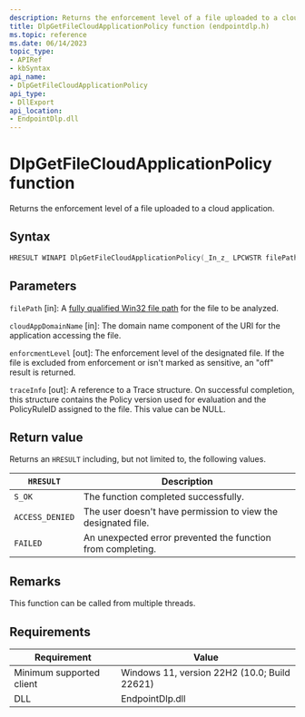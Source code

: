 ```yaml
---
description: Returns the enforcement level of a file uploaded to a cloud application.
title: DlpGetFileCloudApplicationPolicy function (endpointdlp.h)
ms.topic: reference
ms.date: 06/14/2023
topic_type: 
- APIRef
- kbSyntax
api_name: 
- DlpGetFileCloudApplicationPolicy
api_type: 
- DllExport
api_location: 
- EndpointDlp.dll
---
```


# DlpGetFileCloudApplicationPolicy function

Returns the enforcement level of a file uploaded to a cloud application.

## Syntax

```C++
HRESULT WINAPI DlpGetFileCloudApplicationPolicy(_In_z_ LPCWSTR filePath, _In_z_ LPCWSTR cloudAppDomainName, _Out_ DlpEnforcementLevel* enforcmentLevel, _Out_ DlpTraceInfo* traceInfo);
```

## Parameters

`filePath` [in]: A [fully qualified Win32 file path](https://docs.microsoft.com/windows/win32/fileio/naming-a-file) for the file to be analyzed.

`cloudAppDomainName` [in]: The domain name component of the URI for the application accessing the file.

`enforcmentLevel` [out]: The enforcement level of the designated file. If the file is excluded from enforcement or isn't marked as sensitive, an "off" result is returned.

`traceInfo` [out]: A reference to a Trace structure. On successful completion, this structure contains the Policy version used for evaluation and the PolicyRuleID assigned to the file. This value can be NULL.

## Return value

Returns an `HRESULT` including, but not limited to, the following values.

| `HRESULT` | Description |
|---------|-------------|
| `S_OK` | The function completed successfully. |
| `ACCESS_DENIED` | The user doesn't have permission to view the designated file. |
| `FAILED` | An unexpected error prevented the function from completing. |



## Remarks

This function can be called from multiple threads.

## Requirements



| Requirement          |    Value                   |
|-------------------------------------|-----------------------------------------------------------------------------------------|
| Minimum supported client<br/> | Windows 11, version 22H2 (10.0; Build 22621)           |
| DLL<br/>                      | EndpointDlp.dll |